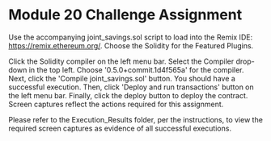 # Module 20 Challenge Assignment

Use the accompanying joint_savings.sol script to load into the Remix IDE: https://remix.ethereum.org/. Choose the Solidity for the Featured Plugins.

Click the Solidity compiler on the left menu bar. Select the Compiler drop-down in the top left. Choose '0.5.0+commit.1d4f565a' for the compiler. Next, click the 'Compile joint_savings.sol' button. You should have a successful execution. Then, click 'Deploy and run transactions' button on the left menu bar. Finally, click the deploy button to deploy the contract. Screen captures reflect the actions required for this assignment. 

Please refer to the Execution_Results folder, per the instructions, to view the required screen captures as evidence of all successful executions. 
